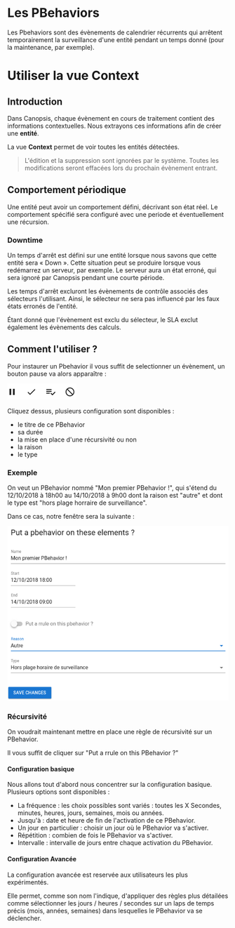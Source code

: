 #  Les PBehaviors

Les Pbehaviors sont des évènements de calendrier récurrents qui arrêtent temporairement la surveillance d'une entité pendant un temps donné (pour la maintenance, par exemple).

# Utiliser la vue Context

## Introduction

Dans Canopsis, chaque évènement en cours de traitement contient des informations contextuelles.
Nous extrayons ces informations afin de créer une **entité**.

La vue **Context** permet de voir toutes les entités détectées.

> L'édition et la suppression sont ignorées par le système.
> Toutes les modifications seront effacées lors du prochain évènement entrant.

## Comportement périodique

Une entité peut avoir un comportement défini, décrivant son état réel.
Le comportement spécifié sera configuré avec une periode et éventuellement une récursion.

### Downtime

Un temps d'arrêt est défini sur une entité lorsque nous savons que cette entité sera « Down ». Cette situation peut se produire lorsque vous redémarrez un serveur, par exemple.
Le serveur aura un état erroné, qui sera ignoré par Canopsis pendant une courte période.

Les temps d'arrêt excluront les évènements de contrôle associés des sélecteurs l'utilisant.
Ainsi, le sélecteur ne sera pas influencé par les faux états erronés de l'entité.

Étant donné que l'évènement est exclu du sélecteur, le SLA exclut également les évènements des calculs.

## Comment l'utiliser ?

Pour instaurer un Pbehavior il vous suffit de selectionner un évènement, un bouton pause va alors apparaître :

![menu](img/menu.png)

Cliquez dessus, plusieurs configuration sont disponibles :

*  le titre de ce PBehavior
*  sa durée
*  la mise en place d'une récursivité ou non
*  la raison
*  le type

### Exemple

On veut un PBehavior nommé "Mon premier PBehavior !", qui s'étend du 12/10/2018 à 18h00 au 14/10/2018 à 9h00 dont la raison est "autre" et dont le type est "hors plage horraire de surveillance".

Dans ce cas, notre fenêtre sera la suivante :

![fen1](img/fen1.png)

### Récursivité

On voudrait maintenant mettre en place une règle de récursivité sur un PBehavior.

Il vous suffit de cliquer sur "Put a rrule on this PBehavior ?"

#### Configuration basique

Nous allons tout d'abord nous concentrer sur la configuration basique. Plusieurs options sont disponibles :

*  La fréquence : les choix possibles sont variés : toutes les X Secondes, minutes, heures, jours, semaines, mois ou années.
*  Jusqu'à : date et heure de fin de l'activation de ce PBehavior.
*  Un jour en particulier : choisir un jour où le PBehavior va s'activer.
*  Répétition : combien de fois le PBehavior va s'activer.
*  Intervalle : intervalle de jours entre chaque activation du PBehavior.

#### Configuration Avancée

La configuration avancée est reservée aux utilisateurs les plus expérimentés.

Elle permet, comme son nom l'indique, d'appliquer des règles plus détailées comme sélectionner les jours / heures / secondes sur un laps de temps précis (mois, années, semaines) dans lesquelles le PBehavior va se déclencher.
